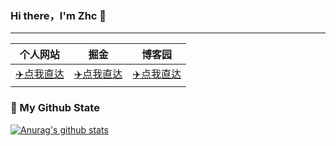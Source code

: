 ### Hi there，I'm Zhc 👋
---
|  个人网站   | 掘金  |博客园 |
|  ----  | ----  | --- |
| [✈️点我直达](https://www.zhaohongcheng.com) | [✈️点我直达](https://www.cnblogs.com/zhaohongcheng/)|[✈️点我直达](https://juejin.im/user/3843548384069741)|


### 🌈 My Github State
[![Anurag's github stats](https://github-readme-stats.vercel.app/api?username=Tzlibai&theme=dark)](https://github.com/anuraghazra/github-readme-stats)

